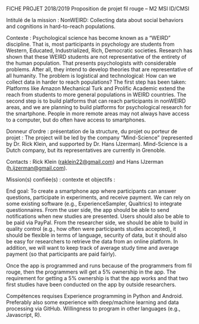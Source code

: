 FICHE PROJET 2018/2019
	Proposition de projet fil rouge – M2 MSI ID/CMSI 
                      

Intitulé de la mission : NonWEIRD: Collecting data about social behaviors and cognitions in hard-to-reach populations.  


Contexte : Psychological science has become known as a “WEIRD” discipline. That is, most participants in psychology are students from Western, Educated, Industrialized, Rich, Democratic societies. Research has shown that these WEIRD students are not representative of the entirety of the human population. That presents psychologists with considerable problems. After all, they intend to develop theories that are representative of all humanity. The problem is logistical and technological: How can we collect data in harder to reach populations? The first step has been taken: Platforms like Amazon Mechanical Turk and Prolific Academic extend the reach from students to more general populations in WEIRD countries. The second step is to build platforms that can reach participants in nonWEIRD areas, and we are planning to build platforms for psychological research for the smartphone. People in more remote areas may not always have access to a computer, but do often have access to smartphones.   

Donneur d’ordre : présentation de la structure, du projet ou porteur de projet : The project will be led by the company “Mind-Science” (represented by Dr. Rick Klein, and supported by Dr. Hans IJzerman). Mind-Science is a Dutch company, but its representatives are currently in Grenoble. 

Contacts : Rick Klein (raklein22@gmail.com) and Hans IJzerman (h.ijzerman@gmail.com). 

Mission(s) confiée(s) : contexte et objectifs : 

End goal:
To create a smartphone app where participants can answer questions, participate in experiments, and receive payment. We can rely on some existing software (e.g., ExperienceSampler, Qualtrics) to integrate questionnaires. From the user side, the app should be able to send notifications when new studies are presented. Users should also be able to be paid via PayPal. From the researcher side, we should be able to build in quality control (e.g., how often were participants studies accepted), it should be flexible in terms of language, security of data, but it should also be easy for researchers to retrieve the data from an online platform. In addition, we will want to keep track of average study time and average payment (so that participants are paid fairly).   

Once the app is programmed and runs because of the programmers from fil rouge, then the programmers will get a 5% ownership in the app. The requirement for getting a 5% ownership is that the app works and that two first studies have been conducted on the app by outside researchers. 

Compétences requises
Experience programming in Python and Android. Preferably also some experience with deep/machine learning and data processing via GitHub. Willingness to program in other languages (e.g., Javascript, R). 
